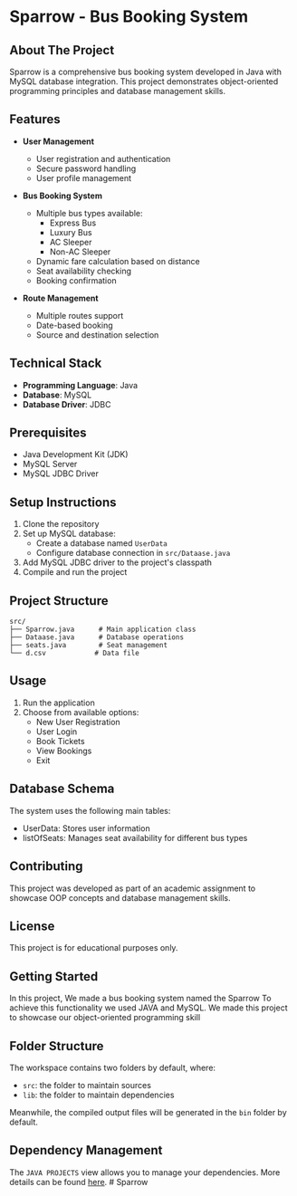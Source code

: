 # Sparrow - Bus Booking System

## About The Project

Sparrow is a comprehensive bus booking system developed in Java with MySQL database integration. This project demonstrates object-oriented programming principles and database management skills.

## Features

- **User Management**
  - User registration and authentication
  - Secure password handling
  - User profile management

- **Bus Booking System**
  - Multiple bus types available:
    - Express Bus
    - Luxury Bus
    - AC Sleeper
    - Non-AC Sleeper
  - Dynamic fare calculation based on distance
  - Seat availability checking
  - Booking confirmation

- **Route Management**
  - Multiple routes support
  - Date-based booking
  - Source and destination selection

## Technical Stack

- **Programming Language**: Java
- **Database**: MySQL
- **Database Driver**: JDBC

## Prerequisites

- Java Development Kit (JDK)
- MySQL Server
- MySQL JDBC Driver

## Setup Instructions

1. Clone the repository
2. Set up MySQL database:
   - Create a database named `UserData`
   - Configure database connection in `src/Dataase.java`
3. Add MySQL JDBC driver to the project's classpath
4. Compile and run the project

## Project Structure

```
src/
├── Sparrow.java      # Main application class
├── Dataase.java      # Database operations
├── seats.java        # Seat management
└── d.csv            # Data file
```

## Usage

1. Run the application
2. Choose from available options:
   - New User Registration
   - User Login
   - Book Tickets
   - View Bookings
   - Exit

## Database Schema

The system uses the following main tables:
- UserData: Stores user information
- listOfSeats: Manages seat availability for different bus types

## Contributing

This project was developed as part of an academic assignment to showcase OOP concepts and database management skills.

## License

This project is for educational purposes only.

## Getting Started

In this project, We made a bus booking system named the Sparrow To achieve this functionality we used JAVA and MySQL. 
We made this project to showcase our object-oriented programming skill   

## Folder Structure

The workspace contains two folders by default, where:

- `src`: the folder to maintain sources
- `lib`: the folder to maintain dependencies

Meanwhile, the compiled output files will be generated in the `bin` folder by default.


## Dependency Management

The `JAVA PROJECTS` view allows you to manage your dependencies. More details can be found [here](https://github.com/microsoft/vscode-java-dependency#manage-dependencies).
#   S p a r r o w 
 
 
